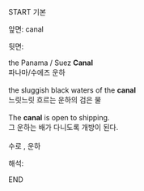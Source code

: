 START
기본

앞면:
canal


뒷면:
<div>the Panama / Suez <b>Canal</b> </div><div>파나마/수에즈 운하</div><div><br></div><div>the sluggish black waters of the <strong>canal</strong> </div><div><div>느릿느릿 흐르는 운하의 검은 물</div></div><div><br></div><div><div>The <strong>canal</strong> is open to shipping. </div><div><div>그 운하는 배가 다니도록 개방이 된다.</div></div></div><div><br></div><div>수로 , 운하</div>


해석:

END